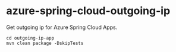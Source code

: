 # azure-spring-cloud-outgoing-ip
Get outgoing ip for Azure Spring Cloud Apps.
```
cd outgoing-ip-app
mvn clean package -DskipTests
```
